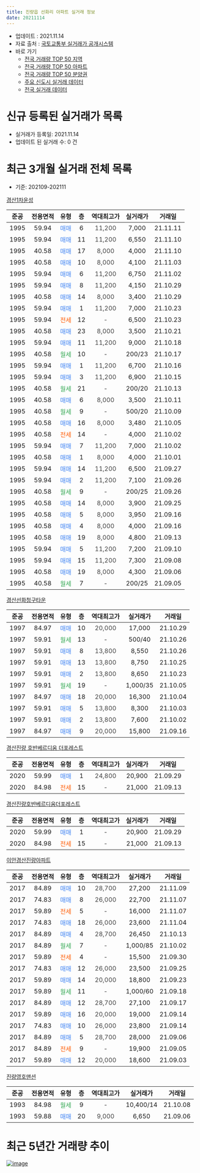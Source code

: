 ```yaml
---
title: 진량읍 선화리 아파트 실거래 정보
date: 20211114
---
```


* 업데이트 : 2021.11.14
* 자료 출처 : [국토교통부 실거래가 공개시스템](http://rt.molit.go.kr)
* 바로 가기
    * [전국 거래량 TOP 50 지역](https://apt-info.github.io/apt-trade-info/tr)
    * [전국 거래량 TOP 50 아파트](https://apt-info.github.io/apt-trade-info/ta)
    * [전국 거래량 TOP 50 분양권](https://apt-info.github.io/apt-trade-info/tb)
    * [주요 신도시 실거래 데이터](https://apt-info.github.io/apt-trade-info/newtown)
    * [전국 실거래 데이터](https://apt-info.github.io/apt-trade-info/all)



<script async src="https://pagead2.googlesyndication.com/pagead/js/adsbygoogle.js"></script>
<!-- 기본광고 -->
<ins class="adsbygoogle"
     style="display:block"
     data-ad-client="ca-pub-1142216861245946"
     data-ad-slot="4805727019"
     data-ad-format="auto"
     data-full-width-responsive="true"></ins>
<script>
     (adsbygoogle = window.adsbygoogle || []).push({});
</script>


# 신규 등록된 실거래가 목록

* 실거래가 등록일: 2021.11.14
* 업데이트 된 실거래 수: 0 건




<script async src="https://pagead2.googlesyndication.com/pagead/js/adsbygoogle.js"></script>
<!-- 기본광고 -->
<ins class="adsbygoogle"
     style="display:block"
     data-ad-client="ca-pub-1142216861245946"
     data-ad-slot="4805727019"
     data-ad-format="auto"
     data-full-width-responsive="true"></ins>
<script>
     (adsbygoogle = window.adsbygoogle || []).push({});
</script>


# 최근 3개월 실거래 전체 목록
* 기준: 202109-202111


[경산1차윤성](https://search.naver.com/search.naver?query=%EA%B2%BD%EC%82%B01%EC%B0%A8%EC%9C%A4%EC%84%B1)

|준공|전용면적|유형|층|역대최고가|실거래가|거래일|
|:---:|:---:|:---:|:---:|:---:|:---:|:---:|
|1995|59.94|<span style="color:#4285F3">매매</span>|6|<span style="color:#444444">11,200</span>|7,000|21.11.11|
|1995|59.94|<span style="color:#4285F3">매매</span>|11|<span style="color:#444444">11,200</span>|6,550|21.11.10|
|1995|40.58|<span style="color:#4285F3">매매</span>|17|<span style="color:#444444">8,000</span>|4,000|21.11.10|
|1995|40.58|<span style="color:#4285F3">매매</span>|10|<span style="color:#444444">8,000</span>|4,100|21.11.03|
|1995|59.94|<span style="color:#4285F3">매매</span>|6|<span style="color:#444444">11,200</span>|6,750|21.11.02|
|1995|59.94|<span style="color:#4285F3">매매</span>|8|<span style="color:#444444">11,200</span>|4,150|21.10.29|
|1995|40.58|<span style="color:#4285F3">매매</span>|14|<span style="color:#444444">8,000</span>|3,400|21.10.29|
|1995|59.94|<span style="color:#4285F3">매매</span>|1|<span style="color:#444444">11,200</span>|7,000|21.10.23|
|1995|59.94|<span style="color:#FF5A00">전세</span>|12|<span style="color:#444444">-</span>|6,500|21.10.23|
|1995|40.58|<span style="color:#4285F3">매매</span>|23|<span style="color:#444444">8,000</span>|3,500|21.10.21|
|1995|59.94|<span style="color:#4285F3">매매</span>|11|<span style="color:#444444">11,200</span>|9,000|21.10.18|
|1995|40.58|<span style="color:#34A853">월세</span>|10|<span style="color:#444444">-</span>|200/23|21.10.17|
|1995|59.94|<span style="color:#4285F3">매매</span>|1|<span style="color:#444444">11,200</span>|6,700|21.10.16|
|1995|59.94|<span style="color:#4285F3">매매</span>|3|<span style="color:#444444">11,200</span>|6,900|21.10.15|
|1995|40.58|<span style="color:#34A853">월세</span>|21|<span style="color:#444444">-</span>|200/20|21.10.13|
|1995|40.58|<span style="color:#4285F3">매매</span>|6|<span style="color:#444444">8,000</span>|3,500|21.10.11|
|1995|40.58|<span style="color:#34A853">월세</span>|9|<span style="color:#444444">-</span>|500/20|21.10.09|
|1995|40.58|<span style="color:#4285F3">매매</span>|16|<span style="color:#444444">8,000</span>|3,480|21.10.05|
|1995|40.58|<span style="color:#FF5A00">전세</span>|14|<span style="color:#444444">-</span>|4,000|21.10.02|
|1995|59.94|<span style="color:#4285F3">매매</span>|7|<span style="color:#444444">11,200</span>|7,000|21.10.02|
|1995|40.58|<span style="color:#4285F3">매매</span>|1|<span style="color:#444444">8,000</span>|4,000|21.10.01|
|1995|59.94|<span style="color:#4285F3">매매</span>|14|<span style="color:#444444">11,200</span>|6,500|21.09.27|
|1995|59.94|<span style="color:#4285F3">매매</span>|2|<span style="color:#444444">11,200</span>|7,100|21.09.26|
|1995|40.58|<span style="color:#34A853">월세</span>|9|<span style="color:#444444">-</span>|200/25|21.09.26|
|1995|40.58|<span style="color:#4285F3">매매</span>|14|<span style="color:#444444">8,000</span>|3,900|21.09.25|
|1995|40.58|<span style="color:#4285F3">매매</span>|5|<span style="color:#444444">8,000</span>|3,950|21.09.16|
|1995|40.58|<span style="color:#4285F3">매매</span>|4|<span style="color:#444444">8,000</span>|4,000|21.09.16|
|1995|40.58|<span style="color:#4285F3">매매</span>|19|<span style="color:#444444">8,000</span>|4,800|21.09.13|
|1995|59.94|<span style="color:#4285F3">매매</span>|5|<span style="color:#444444">11,200</span>|7,200|21.09.10|
|1995|59.94|<span style="color:#4285F3">매매</span>|15|<span style="color:#444444">11,200</span>|7,300|21.09.08|
|1995|40.58|<span style="color:#4285F3">매매</span>|19|<span style="color:#444444">8,000</span>|4,300|21.09.06|
|1995|40.58|<span style="color:#34A853">월세</span>|7|<span style="color:#444444">-</span>|200/25|21.09.05|

[경산선화청구타운](https://search.naver.com/search.naver?query=%EA%B2%BD%EC%82%B0%EC%84%A0%ED%99%94%EC%B2%AD%EA%B5%AC%ED%83%80%EC%9A%B4)

|준공|전용면적|유형|층|역대최고가|실거래가|거래일|
|:---:|:---:|:---:|:---:|:---:|:---:|:---:|
|1997|84.97|<span style="color:#4285F3">매매</span>|10|<span style="color:#444444">20,000</span>|17,000|21.10.29|
|1997|59.91|<span style="color:#34A853">월세</span>|13|<span style="color:#444444">-</span>|500/40|21.10.26|
|1997|59.91|<span style="color:#4285F3">매매</span>|8|<span style="color:#444444">13,800</span>|8,550|21.10.26|
|1997|59.91|<span style="color:#4285F3">매매</span>|13|<span style="color:#444444">13,800</span>|8,750|21.10.25|
|1997|59.91|<span style="color:#4285F3">매매</span>|2|<span style="color:#444444">13,800</span>|8,650|21.10.23|
|1997|59.91|<span style="color:#34A853">월세</span>|19|<span style="color:#444444">-</span>|1,000/35|21.10.05|
|1997|84.97|<span style="color:#4285F3">매매</span>|18|<span style="color:#444444">20,000</span>|16,300|21.10.04|
|1997|59.91|<span style="color:#4285F3">매매</span>|5|<span style="color:#444444">13,800</span>|8,300|21.10.03|
|1997|59.91|<span style="color:#4285F3">매매</span>|2|<span style="color:#444444">13,800</span>|7,600|21.10.02|
|1997|84.97|<span style="color:#4285F3">매매</span>|9|<span style="color:#444444">20,000</span>|15,800|21.09.16|


<script async src="https://pagead2.googlesyndication.com/pagead/js/adsbygoogle.js"></script>
<!-- 기본광고 -->
<ins class="adsbygoogle"
     style="display:block"
     data-ad-client="ca-pub-1142216861245946"
     data-ad-slot="4805727019"
     data-ad-format="auto"
     data-full-width-responsive="true"></ins>
<script>
     (adsbygoogle = window.adsbygoogle || []).push({});
</script>


[경산진량 호반베르디움 더포레스트](https://search.naver.com/search.naver?query=%EA%B2%BD%EC%82%B0%EC%A7%84%EB%9F%89+%ED%98%B8%EB%B0%98%EB%B2%A0%EB%A5%B4%EB%94%94%EC%9B%80+%EB%8D%94%ED%8F%AC%EB%A0%88%EC%8A%A4%ED%8A%B8)

|준공|전용면적|유형|층|역대최고가|실거래가|거래일|
|:---:|:---:|:---:|:---:|:---:|:---:|:---:|
|2020|59.99|<span style="color:#4285F3">매매</span>|1|<span style="color:#444444">24,800</span>|20,900|21.09.29|
|2020|84.98|<span style="color:#FF5A00">전세</span>|15|<span style="color:#444444">-</span>|21,000|21.09.13|

[경산진량호반베르디움더포레스트](https://search.naver.com/search.naver?query=%EA%B2%BD%EC%82%B0%EC%A7%84%EB%9F%89%ED%98%B8%EB%B0%98%EB%B2%A0%EB%A5%B4%EB%94%94%EC%9B%80%EB%8D%94%ED%8F%AC%EB%A0%88%EC%8A%A4%ED%8A%B8)

|준공|전용면적|유형|층|역대최고가|실거래가|거래일|
|:---:|:---:|:---:|:---:|:---:|:---:|:---:|
|2020|59.99|<span style="color:#4285F3">매매</span>|1|<span style="color:#444444">-</span>|20,900|21.09.29|
|2020|84.98|<span style="color:#FF5A00">전세</span>|15|<span style="color:#444444">-</span>|21,000|21.09.13|

[이안경산진량아파트](https://search.naver.com/search.naver?query=%EC%9D%B4%EC%95%88%EA%B2%BD%EC%82%B0%EC%A7%84%EB%9F%89%EC%95%84%ED%8C%8C%ED%8A%B8)

|준공|전용면적|유형|층|역대최고가|실거래가|거래일|
|:---:|:---:|:---:|:---:|:---:|:---:|:---:|
|2017|84.89|<span style="color:#4285F3">매매</span>|10|<span style="color:#444444">28,700</span>|27,200|21.11.09|
|2017|74.83|<span style="color:#4285F3">매매</span>|8|<span style="color:#444444">26,000</span>|22,700|21.11.07|
|2017|59.89|<span style="color:#FF5A00">전세</span>|5|<span style="color:#444444">-</span>|16,000|21.11.07|
|2017|74.83|<span style="color:#4285F3">매매</span>|18|<span style="color:#444444">26,000</span>|23,600|21.11.04|
|2017|84.89|<span style="color:#4285F3">매매</span>|4|<span style="color:#444444">28,700</span>|26,450|21.10.13|
|2017|84.89|<span style="color:#34A853">월세</span>|7|<span style="color:#444444">-</span>|1,000/85|21.10.02|
|2017|59.89|<span style="color:#FF5A00">전세</span>|4|<span style="color:#444444">-</span>|15,500|21.09.30|
|2017|74.83|<span style="color:#4285F3">매매</span>|12|<span style="color:#444444">26,000</span>|23,500|21.09.25|
|2017|59.89|<span style="color:#4285F3">매매</span>|14|<span style="color:#444444">20,000</span>|18,800|21.09.23|
|2017|59.89|<span style="color:#34A853">월세</span>|11|<span style="color:#444444">-</span>|1,000/60|21.09.18|
|2017|84.89|<span style="color:#4285F3">매매</span>|12|<span style="color:#444444">28,700</span>|27,100|21.09.17|
|2017|59.89|<span style="color:#4285F3">매매</span>|16|<span style="color:#444444">20,000</span>|19,000|21.09.14|
|2017|74.83|<span style="color:#4285F3">매매</span>|10|<span style="color:#444444">26,000</span>|23,800|21.09.14|
|2017|84.89|<span style="color:#4285F3">매매</span>|5|<span style="color:#444444">28,700</span>|28,000|21.09.06|
|2017|84.89|<span style="color:#FF5A00">전세</span>|9|<span style="color:#444444">-</span>|19,900|21.09.05|
|2017|59.89|<span style="color:#4285F3">매매</span>|12|<span style="color:#444444">20,000</span>|18,600|21.09.03|

[진량영호맨션](https://search.naver.com/search.naver?query=%EC%A7%84%EB%9F%89%EC%98%81%ED%98%B8%EB%A7%A8%EC%85%98)

|준공|전용면적|유형|층|역대최고가|실거래가|거래일|
|:---:|:---:|:---:|:---:|:---:|:---:|:---:|
|1993|84.98|<span style="color:#34A853">월세</span>|9|<span style="color:#444444">-</span>|10,400/14|21.10.08|
|1993|59.88|<span style="color:#4285F3">매매</span>|20|<span style="color:#444444">9,000</span>|6,650|21.09.06|



<script async src="https://pagead2.googlesyndication.com/pagead/js/adsbygoogle.js"></script>
<!-- 기본광고 -->
<ins class="adsbygoogle"
     style="display:block"
     data-ad-client="ca-pub-1142216861245946"
     data-ad-slot="4805727019"
     data-ad-format="auto"
     data-full-width-responsive="true"></ins>
<script>
     (adsbygoogle = window.adsbygoogle || []).push({});
</script>


# 최근 5년간 거래량 추이


<div style="width:100%;">
    <canvas id="deal_progress" height="200"></canvas>
</div>

<script>
new Chart(document.getElementById("deal_progress"), {
    type: 'line',
    data: {
        labels: ['16.01','16.02','16.03','16.04','16.05','16.06','16.07','16.08','16.09','16.10','16.11','16.12','17.01','17.02','17.03','17.04','17.05','17.06','17.07','17.08','17.09','17.10','17.11','17.12','18.01','18.02','18.03','18.04','18.05','18.06','18.07','18.08','18.09','18.10','18.11','18.12','19.01','19.02','19.03','19.04','19.05','19.06','19.07','19.08','19.09','19.10','19.11','19.12','20.01','20.02','20.03','20.04','20.05','20.06','20.07','20.08','20.09','20.10','20.11','20.12','21.01','21.02','21.03','21.04','21.05','21.06','21.07','21.08','21.09','21.10','21.11'],
        datasets: [{
            label: '매매/분양권',
            data: [8,13,7,7,9,7,12,8,10,9,11,10,11,9,14,17,10,20,26,42,36,27,42,11,19,16,16,16,8,10,3,8,58,12,21,8,11,14,6,18,19,9,16,10,13,18,14,16,18,14,10,13,19,14,17,27,36,46,43,40,27,25,48,30,28,20,25,14,20,19,8],
            borderColor: "rgba(66, 133, 243, 1)",
            backgroundColor: "rgba(66, 133, 243, 0.05)",
            borderWidth: 1,
            pointRadius: 0,
            fill: false,
            lineTension: 0
        },{
            label: '전/월세',
            data: [4,3,7,3,7,2,3,8,2,4,3,3,4,7,3,3,4,3,6,5,16,21,26,18,17,11,5,8,11,5,4,5,6,2,3,5,1,4,7,7,4,4,10,3,9,8,6,6,4,7,5,7,2,6,7,7,13,11,15,19,3,6,4,4,5,5,11,8,7,9,1],
            borderColor: "rgba(255, 90, 0, 1)",
            backgroundColor: "rgba(255, 90, 0, 0.05)",
            borderWidth: 1,
            pointRadius: 0,
            fill: false,
            lineTension: 0
        },{
            label: '합계',
            data: [12,16,14,10,16,9,15,16,12,13,14,13,15,16,17,20,14,23,32,47,52,48,68,29,36,27,21,24,19,15,7,13,64,14,24,13,12,18,13,25,23,13,26,13,22,26,20,22,22,21,15,20,21,20,24,34,49,57,58,59,30,31,52,34,33,25,36,22,27,28,9],
            borderColor: "rgba(0, 0, 0, 1)",
            backgroundColor: "rgba(0, 0, 0, 0.03)",
            borderWidth: 0.1,
            pointRadius: 0,
            fill: true,
            lineTension: 0
        }
        ]
    },
    options: {
        responsive: true,
        title: {
            display: false
        },
        tooltips: {
            mode: 'index',
            intersect: false
        },
        hover: {
            mode: 'nearest',
            intersect: true
        },
        scales: {
            xAxes: [{
                display: true,
                scaleLabel: {
                    display: true,
                    labelString: '년/월'
                }
            }],
            yAxes: [{
                display: true,
                ticks: {
                    suggestedMin: 0,
                },
                scaleLabel: {
                    display: true,
                    labelString: '실거래 수'
                }
            }]
        }
    }
});

</script>


[![image](https://apt-info.github.io/images/2020-01-03-apt-trade-info/1024x500.png)](https://play.google.com/store/apps/details?id=com.aptinfo.apttradeinfo)

